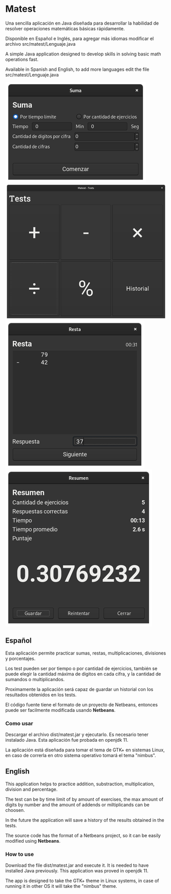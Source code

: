 # Matest

Una sencilla aplicación en Java diseñada para desarrollar la habilidad de resolver operaciones matemáticas básicas rápidamente.

Disponible en Español e Inglés, para agregar más idiomas modificar el archivo src/matest/Lenguaje.java

A simple Java application designed to develop skills in solving basic math operations fast.

Available in Spanish and English, to add more languages edit the file src/matest/Lenguaje.java

![](https://github.com/Gspr-bit/Matest/blob/main/screenshots/01-configurar-test-suma.png)
![](https://github.com/Gspr-bit/Matest/blob/main/screenshots/02-pantalla-principal.png)
![](https://github.com/Gspr-bit/Matest/blob/main/screenshots/03-test-resta.png)
![](https://github.com/Gspr-bit/Matest/blob/main/screenshots/04-resumen.png)

## Español

Esta aplicación permite practicar sumas, restas, multiplicaciones, divisiones y porcentajes.

Los test pueden ser por tiempo o por cantidad de ejercicios, también se puede elegir la cantidad máxima de digitos en cada cifra, y la cantidad de sumandos o multiplicandos.

Proximamente la aplicación será capaz de guardar un historial con los resultados obtenidos en los tests.

El código fuente tiene el formato de un proyecto de Netbeans, entonces puede ser facilmente modificada usando **Netbeans**.

### Como usar

Descargar el archivo dist/matest.jar y ejecutarlo. Es necesario tener instalado Java. Esta aplicación fue probada en openjdk 11.

La aplicación está diseñada para tomar el tema de GTK+ en sistemas Linux, en caso de correrla en otro sistema operativo tomará el tema "nimbus".

## English

This application helps to practice addition, substraction, multiplication, division and percentage.

The test can be by time limit of by amount of exercises, the max amount of digits by number and the amount of  addends or miltiplicands can be choosen.

In the future the application will save a history of the results obtained in the tests.

The source code has the format of a Netbeans project, so it can be easily modified using **Netbeans**.

### How to use

Download the file dist/matest.jar and execute it. It is needed to have installed Java previously. This application was proved in openjdk 11.

The app is designed to take the GTK+ theme in Linux systems, in case of running it in other OS it will take the "nimbus" theme.


